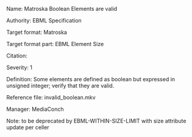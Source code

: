 Name: Matroska Boolean Elements are valid

Authority: EBML Specification

Target format: Matroska

Target format part: EBML Element Size

Citation: 

Severity: 1

Definition: Some elements are defined as boolean but expressed in unsigned integer; verify that they are valid.

Reference file: invalid_boolean.mkv

Manager: MediaConch

Note: to be deprecated by EBML-WITHIN-SIZE-LIMIT with size attribute update per celler

